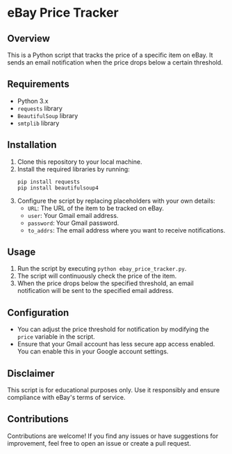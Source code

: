 # eBay Price Tracker

## Overview
This is a Python script that tracks the price of a specific item on eBay. It sends an email notification when the price drops below a certain threshold.

## Requirements
- Python 3.x
- `requests` library
- `BeautifulSoup` library
- `smtplib` library

## Installation
1. Clone this repository to your local machine.
2. Install the required libraries by running:
    ```shell
    pip install requests
    pip install beautifulsoup4
    ```
3. Configure the script by replacing placeholders with your own details:
    - `URL`: The URL of the item to be tracked on eBay.
    - `user`: Your Gmail email address.
    - `password`: Your Gmail password.
    - `to_addrs`: The email address where you want to receive notifications.

## Usage
1. Run the script by executing `python ebay_price_tracker.py`.
2. The script will continuously check the price of the item.
3. When the price drops below the specified threshold, an email notification will be sent to the specified email address.

## Configuration
- You can adjust the price threshold for notification by modifying the `price` variable in the script.
- Ensure that your Gmail account has less secure app access enabled. You can enable this in your Google account settings.

## Disclaimer
This script is for educational purposes only. Use it responsibly and ensure compliance with eBay's terms of service.

## Contributions
Contributions are welcome! If you find any issues or have suggestions for improvement, feel free to open an issue or create a pull request.
